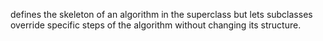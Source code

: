 defines the skeleton of an algorithm in the superclass but lets subclasses override specific steps of the algorithm without changing its structure.
